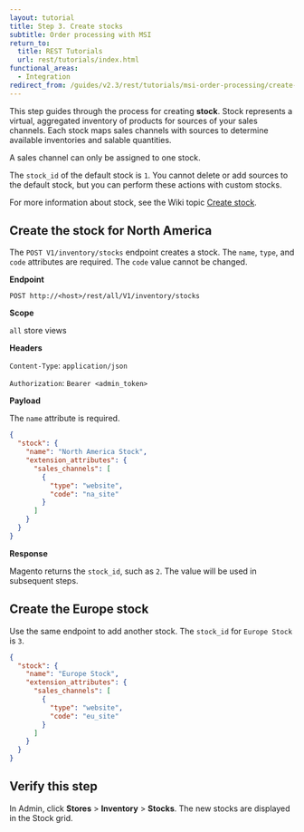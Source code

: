 ```yaml
---
layout: tutorial
title: Step 3. Create stocks
subtitle: Order processing with MSI
return_to:
  title: REST Tutorials
  url: rest/tutorials/index.html
functional_areas:
  - Integration
redirect_from: /guides/v2.3/rest/tutorials/msi-order-processing/create-stock.html
---
```


This step guides through the process for creating **stock**. Stock represents a virtual, aggregated inventory of products for sources of your sales channels. Each stock maps sales channels with sources to determine available inventories and salable quantities.

A sales channel can only be assigned to one stock.

The `stock_id` of the default stock is `1`.  You cannot delete or add sources to the default stock, but you can perform these actions with custom stocks.

For more information about stock, see the Wiki topic [Create stock](https://github.com/magento-engcom/msi/wiki/Create-Stock).

## Create the stock for North America

The `POST V1/inventory/stocks` endpoint creates a stock. The `name`, `type`, and `code` attributes are required. The `code` value cannot be changed.

**Endpoint**

`POST http://<host>/rest/all/V1/inventory/stocks`

**Scope**

`all` store views

**Headers**

`Content-Type`: `application/json`

`Authorization`: `Bearer <admin_token>`

**Payload**

The `name` attribute is required.

```json
{
  "stock": {
    "name": "North America Stock",
    "extension_attributes": {
      "sales_channels": [
        {
          "type": "website",
          "code": "na_site"
        }
      ]
    }
  }
}
```

**Response**

Magento returns the `stock_id`, such as `2`. The value will be used in subsequent steps.

## Create the Europe stock

Use the same endpoint to add another stock. The `stock_id` for `Europe Stock` is `3`.

```json
{
  "stock": {
    "name": "Europe Stock",
    "extension_attributes": {
      "sales_channels": [
        {
          "type": "website",
          "code": "eu_site"
        }
      ]
    }
  }
}
```

## Verify this step

In Admin, click **Stores** > **Inventory** > **Stocks**.  The new stocks are displayed in the Stock grid.

